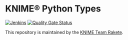 # KNIME® Python Types

[![Jenkins](https://jenkins.knime.com/buildStatus/icon?job=knime-python-types%2Fmaster)](https://jenkins.knime.com/job/knime-python-types/job/master/)
[![Quality Gate Status](https://sonarcloud.io/api/project_badges/measure?project=KNIME_knime-python-types&metric=alert_status&token=55129ac721eacd76417f57921368ed587ad8339d)](https://sonarcloud.io/summary/new_code?id=KNIME_knime-python-types)

This repository is maintained by the [KNIME Team Rakete](mailto:team-rakete@knime.com).
